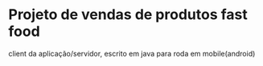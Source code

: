 # Projeto de vendas de produtos fast food
client da aplicação/servidor, escrito em java para roda em mobile(android)

